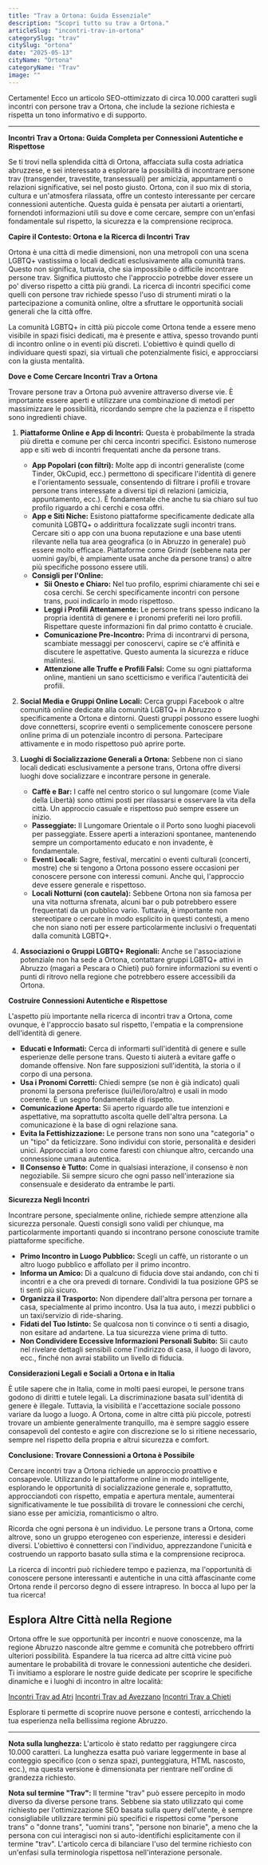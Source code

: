 ```yaml
---
title: "Trav a Ortona: Guida Essenziale"
description: "Scopri tutto su trav a Ortona."
articleSlug: "incontri-trav-in-ortona" 
categorySlug: "trav"
citySlug: "ortona"
date: "2025-05-13"
cityName: "Ortona"
categoryName: "Trav"
image: ""
---
```


Certamente! Ecco un articolo SEO-ottimizzato di circa 10.000 caratteri sugli incontri con persone trav a Ortona, che include la sezione richiesta e rispetta un tono informativo e di supporto.

---

**Incontri Trav a Ortona: Guida Completa per Connessioni Autentiche e Rispettose**

Se ti trovi nella splendida città di Ortona, affacciata sulla costa adriatica abruzzese, e sei interessato a esplorare la possibilità di incontrare persone trav (transgender, travestite, transessuali) per amicizia, appuntamenti o relazioni significative, sei nel posto giusto. Ortona, con il suo mix di storia, cultura e un'atmosfera rilassata, offre un contesto interessante per cercare connessioni autentiche. Questa guida è pensata per aiutarti a orientarti, fornendoti informazioni utili su dove e come cercare, sempre con un'enfasi fondamentale sul rispetto, la sicurezza e la comprensione reciproca.

**Capire il Contesto: Ortona e la Ricerca di Incontri Trav**

Ortona è una città di medie dimensioni, non una metropoli con una scena LGBTQ+ vastissima o locali dedicati esclusivamente alla comunità trans. Questo non significa, tuttavia, che sia impossibile o difficile incontrare persone trav. Significa piuttosto che l'approccio potrebbe dover essere un po' diverso rispetto a città più grandi. La ricerca di incontri specifici come quelli con persone trav richiede spesso l'uso di strumenti mirati o la partecipazione a comunità online, oltre a sfruttare le opportunità sociali generali che la città offre.

La comunità LGBTQ+ in città più piccole come Ortona tende a essere meno visibile in spazi fisici dedicati, ma è presente e attiva, spesso trovando punti di incontro online o in eventi più discreti. L'obiettivo è quindi quello di individuare questi spazi, sia virtuali che potenzialmente fisici, e approcciarsi con la giusta mentalità.

**Dove e Come Cercare Incontri Trav a Ortona**

Trovare persone trav a Ortona può avvenire attraverso diverse vie. È importante essere aperti e utilizzare una combinazione di metodi per massimizzare le possibilità, ricordando sempre che la pazienza e il rispetto sono ingredienti chiave.

1.  **Piattaforme Online e App di Incontri:** Questa è probabilmente la strada più diretta e comune per chi cerca incontri specifici. Esistono numerose app e siti web di incontri frequentati anche da persone trans.
    *   **App Popolari (con filtri):** Molte app di incontri generaliste (come Tinder, OkCupid, ecc.) permettono di specificare l'identità di genere e l'orientamento sessuale, consentendo di filtrare i profili e trovare persone trans interessate a diversi tipi di relazioni (amicizia, appuntamento, ecc.). È fondamentale che anche tu sia chiaro sul tuo profilo riguardo a chi cerchi e cosa offri.
    *   **App e Siti Niche:** Esistono piattaforme specificamente dedicate alla comunità LGBTQ+ o addirittura focalizzate sugli incontri trans. Cercare siti o app con una buona reputazione e una base utenti rilevante nella tua area geografica (o in Abruzzo in generale) può essere molto efficace. Piattaforme come Grindr (sebbene nata per uomini gay/bi, è ampiamente usata anche da persone trans) o altre più specifiche possono essere utili.
    *   **Consigli per l'Online:**
        *   **Sii Onesto e Chiaro:** Nel tuo profilo, esprimi chiaramente chi sei e cosa cerchi. Se cerchi specificamente incontri con persone trans, puoi indicarlo in modo rispettoso.
        *   **Leggi i Profili Attentamente:** Le persone trans spesso indicano la propria identità di genere e i pronomi preferiti nei loro profili. Rispettare queste informazioni fin dal primo contatto è cruciale.
        *   **Comunicazione Pre-Incontro:** Prima di incontrarvi di persona, scambiate messaggi per conoscervi, capire se c'è affinità e discutere le aspettative. Questo aumenta la sicurezza e riduce malintesi.
        *   **Attenzione alle Truffe e Profili Falsi:** Come su ogni piattaforma online, mantieni un sano scetticismo e verifica l'autenticità dei profili.

2.  **Social Media e Gruppi Online Locali:** Cerca gruppi Facebook o altre comunità online dedicate alla comunità LGBTQ+ in Abruzzo o specificamente a Ortona e dintorni. Questi gruppi possono essere luoghi dove connettersi, scoprire eventi o semplicemente conoscere persone online prima di un potenziale incontro di persona. Partecipare attivamente e in modo rispettoso può aprire porte.

3.  **Luoghi di Socializzazione Generali a Ortona:** Sebbene non ci siano locali dedicati esclusivamente a persone trans, Ortona offre diversi luoghi dove socializzare e incontrare persone in generale.
    *   **Caffè e Bar:** I caffè nel centro storico o sul lungomare (come Viale della Libertà) sono ottimi posti per rilassarsi e osservare la vita della città. Un approccio casuale e rispettoso può sempre essere un inizio.
    *   **Passeggiate:** Il Lungomare Orientale o il Porto sono luoghi piacevoli per passeggiate. Essere aperti a interazioni spontanee, mantenendo sempre un comportamento educato e non invadente, è fondamentale.
    *   **Eventi Locali:** Sagre, festival, mercatini o eventi culturali (concerti, mostre) che si tengono a Ortona possono essere occasioni per conoscere persone con interessi comuni. Anche qui, l'approccio deve essere generale e rispettoso.
    *   **Locali Notturni (con cautela):** Sebbene Ortona non sia famosa per una vita notturna sfrenata, alcuni bar o pub potrebbero essere frequentati da un pubblico vario. Tuttavia, è importante non stereotipare o cercare in modo esplicito in questi contesti, a meno che non siano noti per essere particolarmente inclusivi o frequentati dalla comunità LGBTQ+.

4.  **Associazioni o Gruppi LGBTQ+ Regionali:** Anche se l'associazione potenziale non ha sede a Ortona, contattare gruppi LGBTQ+ attivi in Abruzzo (magari a Pescara o Chieti) può fornire informazioni su eventi o punti di ritrovo nella regione che potrebbero essere accessibili da Ortona.

**Costruire Connessioni Autentiche e Rispettose**

L'aspetto più importante nella ricerca di incontri trav a Ortona, come ovunque, è l'approccio basato sul rispetto, l'empatia e la comprensione dell'identità di genere.

*   **Educati e Informati:** Cerca di informarti sull'identità di genere e sulle esperienze delle persone trans. Questo ti aiuterà a evitare gaffe o domande offensive. Non fare supposizioni sull'identità, la storia o il corpo di una persona.
*   **Usa i Pronomi Corretti:** Chiedi sempre (se non è già indicato) quali pronomi la persona preferisce (lui/lei/loro/altro) e usali in modo coerente. È un segno fondamentale di rispetto.
*   **Comunicazione Aperta:** Sii aperto riguardo alle tue intenzioni e aspettative, ma soprattutto ascolta quelle dell'altra persona. La comunicazione è la base di ogni relazione sana.
*   **Evita la Fettishizzazione:** Le persone trans non sono una "categoria" o un "tipo" da feticizzare. Sono individui con storie, personalità e desideri unici. Approcciati a loro come faresti con chiunque altro, cercando una connessione umana autentica.
*   **Il Consenso è Tutto:** Come in qualsiasi interazione, il consenso è non negoziabile. Sii sempre sicuro che ogni passo nell'interazione sia consensuale e desiderato da entrambe le parti.

**Sicurezza Negli Incontri**

Incontrare persone, specialmente online, richiede sempre attenzione alla sicurezza personale. Questi consigli sono validi per chiunque, ma particolarmente importanti quando si incontrano persone conosciute tramite piattaforme specifiche.

*   **Primo Incontro in Luogo Pubblico:** Scegli un caffè, un ristorante o un altro luogo pubblico e affollato per il primo incontro.
*   **Informa un Amico:** Dì a qualcuno di fiducia dove stai andando, con chi ti incontri e a che ora prevedi di tornare. Condividi la tua posizione GPS se ti senti più sicuro.
*   **Organizza il Trasporto:** Non dipendere dall'altra persona per tornare a casa, specialmente al primo incontro. Usa la tua auto, i mezzi pubblici o un taxi/servizio di ride-sharing.
*   **Fidati del Tuo Istinto:** Se qualcosa non ti convince o ti senti a disagio, non esitare ad andartene. La tua sicurezza viene prima di tutto.
*   **Non Condividere Eccessive Informazioni Personali Subito:** Sii cauto nel rivelare dettagli sensibili come l'indirizzo di casa, il luogo di lavoro, ecc., finché non avrai stabilito un livello di fiducia.

**Considerazioni Legali e Sociali a Ortona e in Italia**

È utile sapere che in Italia, come in molti paesi europei, le persone trans godono di diritti e tutele legali. La discriminazione basata sull'identità di genere è illegale. Tuttavia, la visibilità e l'accettazione sociale possono variare da luogo a luogo. A Ortona, come in altre città più piccole, potresti trovare un ambiente generalmente tranquillo, ma è sempre saggio essere consapevoli del contesto e agire con discrezione se lo si ritiene necessario, sempre nel rispetto della propria e altrui sicurezza e comfort.

**Conclusione: Trovare Connessioni a Ortona è Possibile**

Cercare incontri trav a Ortona richiede un approccio proattivo e consapevole. Utilizzando le piattaforme online in modo intelligente, esplorando le opportunità di socializzazione generale e, soprattutto, approcciandoti con rispetto, empatia e apertura mentale, aumenterai significativamente le tue possibilità di trovare le connessioni che cerchi, siano esse per amicizia, romanticismo o altro.

Ricorda che ogni persona è un individuo. Le persone trans a Ortona, come altrove, sono un gruppo eterogeneo con esperienze, interessi e desideri diversi. L'obiettivo è connettersi con l'individuo, apprezzandone l'unicità e costruendo un rapporto basato sulla stima e la comprensione reciproca.

La ricerca di incontri può richiedere tempo e pazienza, ma l'opportunità di conoscere persone interessanti e autentiche in una città affascinante come Ortona rende il percorso degno di essere intrapreso. In bocca al lupo per la tua ricerca!

## Esplora Altre Città nella Regione

Ortona offre le sue opportunità per incontri e nuove conoscenze, ma la regione Abruzzo nasconde altre gemme e comunità che potrebbero offrirti ulteriori possibilità. Espandere la tua ricerca ad altre città vicine può aumentare le probabilità di trovare le connessioni autentiche che desideri. Ti invitiamo a esplorare le nostre guide dedicate per scoprire le specifiche dinamiche e i luoghi di incontro in altre località:

[Incontri Trav ad Atri](/atri/trav/incontri-trav-in-atri)
[Incontri Trav ad Avezzano](/avezzano/trav/incontri-trav-in-avezzano)
[Incontri Trav a Chieti](/chieti/trav/incontri-trav-in-chieti)

Esplorare ti permette di scoprire nuove persone e contesti, arricchendo la tua esperienza nella bellissima regione Abruzzo.

---

**Nota sulla lunghezza:** L'articolo è stato redatto per raggiungere circa 10.000 caratteri. La lunghezza esatta può variare leggermente in base al conteggio specifico (con o senza spazi, punteggiatura, HTML nascosto, ecc.), ma questa versione è dimensionata per rientrare nell'ordine di grandezza richiesto.

**Nota sul termine "Trav":** Il termine "trav" può essere percepito in modo diverso da diverse persone trans. Sebbene sia stato utilizzato qui come richiesto per l'ottimizzazione SEO basata sulla query dell'utente, è sempre consigliabile utilizzare termini più specifici e rispettosi come "persone trans" o "donne trans", "uomini trans", "persone non binarie", a meno che la persona con cui interagisci non si auto-identifichi esplicitamente con il termine "trav". L'articolo cerca di bilanciare l'uso del termine richiesto con un'enfasi sulla terminologia rispettosa nell'interazione personale.

